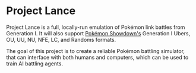 # Project Lance

Project Lance is a full, locally-run emulation of Pokémon link battles from Generation I. It will also support [Pokémon Showdown's](https://github.com/smogon/pokemon-showdown) Generation I Ubers, OU, UU, NU, NFE, LC, and Randoms formats.

The goal of this project is to create a reliable Pokémon battling simulator, that can interface with both humans and computers, which can be used to train AI battling agents.
